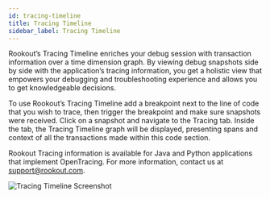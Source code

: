 ```yaml
---
id: tracing-timeline
title: Tracing Timeline
sidebar_label: Tracing Timeline
---
```


Rookout’s Tracing Timeline enriches your debug session with transaction information over a time dimension graph. By viewing debug snapshots side by side with the application’s tracing information, you get a holistic view that empowers your debugging and troubleshooting experience and allows you to get knowledgeable decisions.

To use Rookout’s Tracing Timeline add a breakpoint next to the line of code that you wish to trace, then trigger the breakpoint and make sure snapshots were received.
Click on a snapshot and navigate to the Tracing tab. Inside the tab, the Tracing Timeline graph will be displayed, presenting spans and context of all the transactions made within this code section.

Rookout Tracing information is available for Java and Python applications that implement OpenTracing.
For more information, contact us at support@rookout.com.

![Tracing Timeline Screenshot](/img/screenshots/messages_tracing.png)